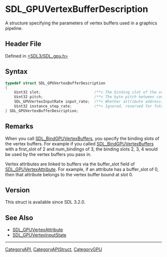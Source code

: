 # SDL_GPUVertexBufferDescription

A structure specifying the parameters of vertex buffers used in a graphics pipeline.

## Header File

Defined in [<SDL3/SDL_gpu.h>](https://github.com/libsdl-org/SDL/blob/main/include/SDL3/SDL_gpu.h)

## Syntax

```c
typedef struct SDL_GPUVertexBufferDescription
{
    Uint32 slot;                        /**< The binding slot of the vertex buffer. */
    Uint32 pitch;                       /**< The byte pitch between consecutive elements of the vertex buffer. */
    SDL_GPUVertexInputRate input_rate;  /**< Whether attribute addressing is a function of the vertex index or instance index. */
    Uint32 instance_step_rate;          /**< Ignored, reserved for future use. */
} SDL_GPUVertexBufferDescription;
```

## Remarks

When you call [SDL_BindGPUVertexBuffers](SDL_BindGPUVertexBuffers), you
specify the binding slots of the vertex buffers. For example if you called
[SDL_BindGPUVertexBuffers](SDL_BindGPUVertexBuffers) with a first_slot of 2
and num_bindings of 3, the binding slots 2, 3, 4 would be used by the
vertex buffers you pass in.

Vertex attributes are linked to buffers via the buffer_slot field of
[SDL_GPUVertexAttribute](SDL_GPUVertexAttribute). For example, if an
attribute has a buffer_slot of 0, then that attribute belongs to the vertex
buffer bound at slot 0.

## Version

This struct is available since SDL 3.2.0.

## See Also

- [SDL_GPUVertexAttribute](SDL_GPUVertexAttribute)
- [SDL_GPUVertexInputState](SDL_GPUVertexInputState)

----
[CategoryAPI](CategoryAPI), [CategoryAPIStruct](CategoryAPIStruct), [CategoryGPU](CategoryGPU)

